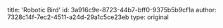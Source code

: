 title: 'Robotic Bird'
id: 3a916c9e-8723-44b7-bff0-9375b5b9cf1a
author: 7328c14f-7ec2-4511-a24d-29a1c5ce23eb
type: original
